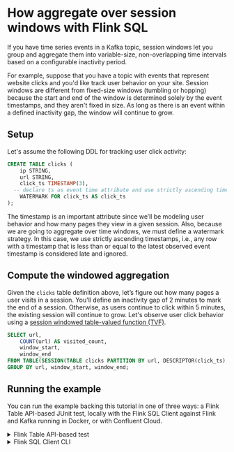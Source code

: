 <!-- title: How to aggregate over session windows with Flink SQL -->
<!-- description: In this tutorial, learn how to aggregate over session windows with Flink SQL, with step-by-step instructions and supporting code. -->

# How aggregate over session windows with Flink SQL

If you have time series events in a Kafka topic, session windows let you group and aggregate them into variable-size, non-overlapping time intervals based on a configurable inactivity period.

For example, suppose that you have a topic with events that represent website clicks and you'd like track user behavior on your site.  Session windows are different from fixed-size windows (tumbling or hopping) because the start and end of the window is determined solely by the event timestamps, and they aren't fixed in size.  As long as there is an event within a defined inactivity gap, the window will continue to grow.

## Setup

Let's assume the following DDL for tracking user click activity:

```sql
CREATE TABLE clicks (
    ip STRING,
    url STRING,
    click_ts TIMESTAMP(3),
  -- declare ts as event time attribute and use strictly ascending timestamp watermark strategy
    WATERMARK FOR click_ts AS click_ts
);
```

The timestamp is an important attribute since we’ll be modeling user behavior and how many pages they view in a given session.
Also, because we are going to aggregate over time windows, we must define a watermark strategy. In this case, we use
strictly ascending timestamps, i.e., any row with a timestamp that is less than or equal to the latest observed event
timestamp is considered late and ignored.

## Compute the windowed aggregation

Given the `clicks` table definition above, let’s figure out how many pages a user visits in a session.  You'll define an inactivity gap of 2 minutes to mark the end of a session.  Otherwise, as users continue to click within 5 minutes, the existing session will continue to grow. 
Let's observe user click behavior using a [session windowed table-valued function (TVF)](https://nightlies.apache.org/flink/flink-docs-release-1.19/docs/dev/table/sql/queries/window-tvf/#session).

```sql
SELECT url,
    COUNT(url) AS visited_count,
    window_start,
    window_end
FROM TABLE(SESSION(TABLE clicks PARTITION BY url, DESCRIPTOR(click_ts), INTERVAL '2' MINUTES))
GROUP BY url, window_start, window_end;
```

## Running the example

You can run the example backing this tutorial in one of three ways: a Flink Table API-based JUnit test, locally with the Flink SQL Client 
against Flink and Kafka running in Docker, or with Confluent Cloud.

<details>
  <summary>Flink Table API-based test</summary>

  ### Prerequisites

  * Java 17, e.g., follow the OpenJDK installation instructions [here](https://openjdk.org/install/) if you don't have Java. 
  * Docker running via [Docker Desktop](https://docs.docker.com/desktop/) or [Docker Engine](https://docs.docker.com/engine/install/)

  ### Run the test

  Clone the `confluentinc/tutorials` GitHub repository (if you haven't already) and navigate to the `tutorials` directory:

  ```shell
  git clone git@github.com:confluentinc/tutorials.git
  cd tutorials
  ```

  Run the following command to execute [FlinkSqlSessionWindowsTest#testSessionWindows](https://github.com/confluentinc/tutorials/blob/master/session-windows/flinksql/src/test/java/io/confluent/developer/FlinkSqlSessionWindowsTest.java):

  ```plaintext
  ./gradlew clean :session-windows:flinksql:test
  ```

  The test starts Kafka and Schema Registry with [Testcontainers](https://testcontainers.com/), runs the Flink SQL commands
  above against a local Flink `StreamExecutionEnvironment`, and ensures that the routed results are what we expect.
</details>

<details>
  <summary>Flink SQL Client CLI</summary>

  ### Prerequisites

  * Docker running via [Docker Desktop](https://docs.docker.com/desktop/) or [Docker Engine](https://docs.docker.com/engine/install/)
  * [Docker Compose](https://docs.docker.com/compose/install/). Ensure that the command `docker compose version` succeeds.

  ### Run the commands

  Clone the `confluentinc/tutorials` GitHub repository (if you haven't already) and navigate to the `tutorials` directory:

  ```shell
  git clone git@github.com:confluentinc/tutorials.git
  cd tutorials
  ```

  Start Flink and Kafka:

  ```shell
  docker compose -f ./docker/docker-compose-flinksql.yml up -d
  ```

  Next, open the Flink SQL Client CLI:

  ```shell
  docker exec -it flink-sql-client sql-client.sh
  ```

  Finally, run following SQL statements to create the `clicks` table backed by Kafka running in Docker, populate them with
  test data, and then run a statement displaying the session windows.

  ```sql
  CREATE TABLE clicks (
            ip STRING,
            url STRING,
            click_ts TIMESTAMP(3),
            WATERMARK FOR click_ts AS click_ts
  ) WITH (
      'connector' = 'kafka',
      'topic' = 'clicks',
      'connector' = 'kafka',
      'properties.bootstrap.servers' = 'broker:9092',
      'scan.startup.mode' = 'earliest-offset',
      'key.format' = 'raw',
      'key.fields' = 'ip',
      'value.format' = 'json',
      'value.fields-include' = 'EXCEPT_KEY'
  );
  ```

  ```sql
  INSERT INTO clicks VALUES
      ('9.62.201.241','/acme/jeep-stuff/', TO_TIMESTAMP('2023-07-09 01:00:00')),
      ('122.65.213.141', '/farm-for-all/chickens/', TO_TIMESTAMP('2023-07-09 02:00:10')),
      ('122.65.213.141', '/farm-for-all/chickens/', TO_TIMESTAMP('2023-07-09 02:00:20')),
      ('122.65.213.141', '/farm-for-all/chickens/', TO_TIMESTAMP('2023-07-09 02:01:00')),
      ('9.62.201.241', '/acme/jeep-stuff/', TO_TIMESTAMP('2023-07-09 01:00:30')),
      ('9.62.201.241', '/acme/jeep-stuff/', TO_TIMESTAMP('2023-07-09 01:01:00')),
      ('21.229.87.11', '/amc-rio/movies/', TO_TIMESTAMP('2023-07-09 09:00:00')),
      ('234.112.107.50', '/trips/packages/', TO_TIMESTAMP('2023-07-09 12:00:00')),
      ('21.229.87.11', '/amc-rio/movies/', TO_TIMESTAMP('2023-07-09 09:00:30')),
      ('122.65.213.141', '/farm-for-all/tractors/', TO_TIMESTAMP('2023-07-09 02:30:00')),
      ('122.65.213.141', '/farm-for-all/tractors/', TO_TIMESTAMP('2023-07-10 02:31:00'));
  ```

  ```sql
  SELECT url,
      COUNT(url) AS visited_count,
      window_start,
      window_end
  FROM TABLE(SESSION(TABLE clicks PARTITION BY url, DESCRIPTOR(click_ts), INTERVAL '2' MINUTES))
  GROUP BY url, window_start, window_end;
  ```

  The query output should look like this:

  ```plaintext
                      url     visited_count                             window_start                window_end      
  /acme/jeep-stuff/                       3                  2023-07-09 01:00:00.000   2023-07-09 01:03:00.000
  /farm-for-all/chickens/                 3                  2023-07-09 02:00:10.000   2023-07-09 02:03:00.000
  /farm-for-all/tractors/                 1                  2023-07-09 02:30:00.000   2023-07-09 02:32:00.000
  /amc-rio/movies/                        2                  2023-07-09 09:00:00.000   2023-07-09 09:02:30.000
  /trips/packages/                        1                  2023-07-09 12:00:00.000   2023-07-09 12:02:00.000
  ```

  When you are finished, clean up the containers used for this tutorial by running:

  ```shell
  docker compose -f ./docker/docker-compose-flinksql.yml down
  ```

</details>
